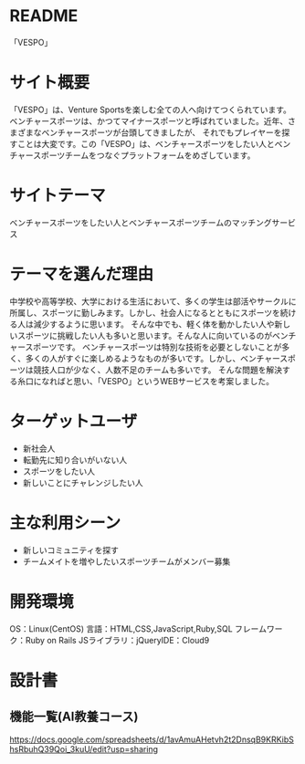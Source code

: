 # README
  「VESPO」
  
# サイト概要
  「VESPO」は、Venture Sportsを楽しむ全ての人へ向けてつくられています。
  ベンチャースポーツは、かつてマイナースポーツと呼ばれていました。近年、さまざまなベンチャースポーツが台頭してきましたが、
  それでもプレイヤーを探すことは大変です。この「VESPO」は、ベンチャースポーツをしたい人とベンチャースポーツチームをつなぐプラットフォームをめざしています。
  
# サイトテーマ
  ベンチャースポーツをしたい人とベンチャースポーツチームのマッチングサービス
  
# テーマを選んだ理由
  中学校や高等学校、大学における生活において、多くの学生は部活やサークルに所属し、スポーツに勤しみます。しかし、社会人になるとともにスポーツを続ける人は減少するように思います。
  そんな中でも、軽く体を動かしたい人や新しいスポーツに挑戦したい人も多いと思います。そんな人に向いているのがベンチャースポーツです。
  ベンチャースポーツは特別な技術を必要としないことが多く、多くの人がすぐに楽しめるようなものが多いです。しかし、ベンチャースポーツは競技人口が少なく、人数不足のチームも多いです。
  そんな問題を解決する糸口になればと思い、「VESPO」というWEBサービスを考案しました。

# ターゲットユーザ
  - 新社会人
  - 転勤先に知り合いがいない人
  - スポーツをしたい人
  - 新しいことにチャレンジしたい人

# 主な利用シーン
  - 新しいコミュニティを探す
  - チームメイトを増やしたいスポーツチームがメンバー募集

# 開発環境
  OS：Linux(CentOS)
  言語：HTML,CSS,JavaScript,Ruby,SQL
  フレームワーク：Ruby on Rails
  JSライブラリ：jQueryIDE：Cloud9

# 設計書
## 機能一覧(AI教養コース)
  https://docs.google.com/spreadsheets/d/1avAmuAHetvh2t2DnsqB9KRKibShsRbuhQ39Qoi_3kuU/edit?usp=sharing

